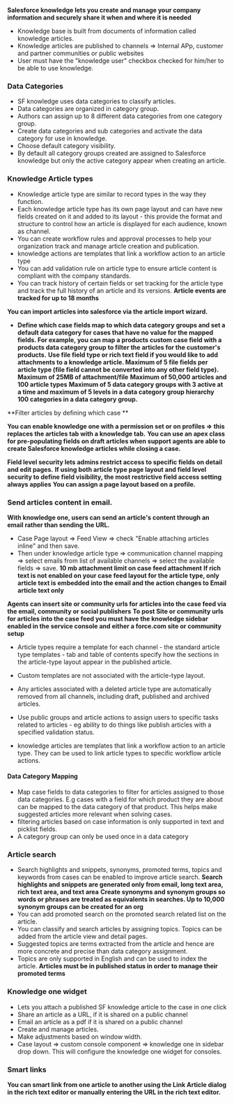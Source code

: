 **Salesforce knowledge lets you create and manage your company information and securely share it when and where it is needed**
* Knowledge base is built from documents of information called knowledge articles.
* Knowledge articles are published to channels => Internal APp, customer and partner communities or public websites
* User must have the "knowledge user" checkbox checked for him/her to be able to use knowledge.


### Data Categories
* SF knowledge uses data categories to classify articles.
* Data categories are organized in category group.
* Authors can assign up to 8 different data categories from one category group.
* Create data categories and sub categories and activate the data category for use in knowledge.
* Choose default category visibility.
* By default all category groups created are assigned to Salesforce knowledge but only the active category appear when creating an article.

### Knowledge Article types
* Knowledge article type are similar to record types in the way they function.
* Each knowledge article type has its own page layout and can have new fields created on it and added to its layout - this provide the format and structure to control how an article is displayed for each audience, known as channel.
* You can create workflow rules and approval processes to help your organization track and manage article creation and publication.
* knowledge actions are templates that link a workflow action to an article type
* You can add validation rule on article type to ensure article content is compliant with the company standards.
* You can track history of certain fields or set tracking for the article type and track the full history of an article and its versions. **Article events are tracked for up to 18 months**

**You can import articles into salesforce via the article import wizard.**

* **Define which case fields map to which data category groups and set a default data category for cases that have no value for the mapped fields. For example, you can map a products custom case field with a products data category group to filter the articles for the customer's products.**
**Use file field type or rich text field if you would like to add attachments to a knowledge article. Maximum of 5 file fields per article type (file field cannot be converted into any other field type).**
**Maximum of 25MB of attachment/file**
**Maximum of 50,000 articles and 100 article types**
**Maximum of 5 data category groups with 3 active at a time and maximum of 5 levels in a data category group hierarchy**
**100 categories in a data category group.**

**Filter articles by defining which case **

**You can enable knowledge one with a permission set or on profiles => this replaces the articles tab with a knowledge tab.**
**You can use an apex class for pre-populating fields on draft articles when support agents are able to create Salesforce knowledge articles while closing a case.**

**Field level security lets admins restrict access to specific fields on detail and edit pages.**
**If using both article type page layout and field level security to define field visibility, the most restrictive field access setting always applies**
**You can assign a page layout based on a profile.**

### Send articles content in email.

**With knowledge one, users can send an article's content through an email rather than sending the URL.**
* Case Page layout => Feed View => check "Enable attaching articles inline" and then save.
* Then under knowledge article type => communication channel mapping => select emails from list of available channels => select the available fields => save.
**10 mb attachment limit on case feed attachment**
**If rich text is not enabled on your case feed layout for the article type, only article text is embedded into the email and the action changes to Email article text only**

**Agents can insert site or community urls for articles into the case feed via the email, community or social publishers**
**To post Site or community urls for articles into the case feed you must have the knowledge sidebar enabled in the service console and either a force.com site or community setup**

* Article types require a template for each channel - the standard article type templates - tab and table of contents specify how the sections in the article-type layout appear in the published article.
* Custom templates are not associated with the article-type layout.
* Any articles associated with a deleted article type are automatically removed from all channels, including draft, published and archived articles.

* Use public groups and article actions to assign users to specific tasks related to articles - eg ability to do things like publish articles with a specified validation status.
* knowledge articles are templates that link a workflow action to an article type. They can be used to link article types to specific workflow article actions.

#### Data Category Mapping
* Map case fields to data categories to filter for articles assigned to those data categories. E.g cases with a field for which product they are about can be mapped to the data category of that product. This helps make suggested articles more relevant when solving cases.
* filtering articles based on case information is only supported in text and picklist fields.
* A category group can only be used once in a data category

### Article search
* Search highlights and snippets, synonyms, promoted terms, topics and keywords from cases can be enabled to improve article search.
**Search highlights and snippets are generated only from email, long text area, rich text area, and text area**
**Create synonyms and synonym groups so words or phrases are treated as equivalents in searches. Up to 10,000 synonym groups can be created for an org**
* You can add promoted search on the promoted search related list on the article.
* You can classify and search articles by assigning topics. Topics can be added from the article view and detail pages.
* Suggested topics are terms extracted from the article and hence are more concrete and precise than data category assignment.
* Topics are only supported in English and can be used to index the article.
**Articles must be in published status in order to manage their promoted terms**

### Knowledge one widget
* Lets you attach a published SF knowledge article to the case in one click
* Share an article as a URL, if it is shared on a public channel
* Email an article as a pdf if it is shared on a public channel
* Create and manage articles.
* Make adjustments based on window width.
* Case layout => custom console component => knowledge one in sidebar drop down. This will configure the knowledge one widget for consoles.

### Smart links
**You can smart link from one article to another using the Link Article dialog in the rich text editor or manually entering the URL in the rich text editor.**
